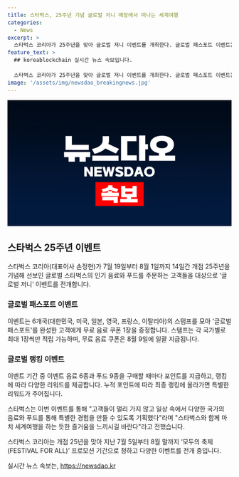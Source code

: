 ```yaml
---
title: 스타벅스, 25주년 기념 글로벌 저니 매장에서 떠나는 세계여행
categories:
  - News
excerpt: >
  스타벅스 코리아가 25주년을 맞아 글로벌 저니 이벤트를 개최한다. 글로벌 패스포트 이벤트는 6개국 스탬프를 모아 완성한 고객에게 무료 음료 쿠폰을 주며, 글로벌 랭킹 이벤트는 음료와 푸드 구매 시 포인트를 적립하고 특별한 리워드를 제공한다. 스타벅스는 이번 이벤트를 통해 고객들에게 다양한 국가의 음료와 푸드를 경험할 수 있는 기회를 제공하고 있다. 기간은 7월 19일부터 8월 1일까지로, 이벤트 참여를 희망하는 이용자들은 서둘러 참여해보길 바란다.
feature_text: >
  ## koreablockchain 실시간 뉴스 속보입니다.

  스타벅스 코리아가 25주년을 맞아 글로벌 저니 이벤트를 개최한다. 글로벌 패스포트 이벤트는 6개국 스탬프를 모아 완성한 고객에게 무료 음료 쿠폰을 주며, 글로벌 랭킹 이벤트는 음료와 푸드 구매 시 포인트를 적립하고 특별한 리워드를 제공한다. 스타벅스는 이번 이벤트를 통해 고객들에게 다양한 국가의 음료와 푸드를 경험할 수 있는 기회를 제공하고 있다. 기간은 7월 19일부터 8월 1일까지로, 이벤트 참여를 희망하는 이용자들은 서둘러 참여해보길 바란다.
image: '/assets/img/newsdao_breakingnews.jpg'
---
```


<p><img src="/assets/img/newsdao_breakingnews.jpg" alt="koreablockchain 속보" /></p>

<h2 data-ke-size="size26">스타벅스 25주년 이벤트</h2>

<p data-ke-size="size16">스타벅스 코리아(대표이사 손정현)가 7월 19일부터 8월 1일까지 14일간 개점 25주년을 기념해 선보인 글로벌 스타벅스의 인기 음료와 푸드를 주문하는 고객들을 대상으로 ‘글로벌 저니’ 이벤트를 전개합니다. </p>

<h3>글로벌 패스포트 이벤트</h3>

<p data-ke-size="size16">이벤트는 6개국(대한민국, 미국, 일본, 영국, 프랑스, 이탈리아)의 스탬프를 모아 '글로벌 패스포트'를 완성한 고객에게 무료 음료 쿠폰 1장을 증정합니다. 스탬프는 각 국가별로 최대 1장씩만 적립 가능하며, 무료 음료 쿠폰은 8월 9일에 일괄 지급됩니다. </p>

<h3>글로벌 랭킹 이벤트</h3>

<p data-ke-size="size16">이벤트 기간 중 이벤트 음료 6종과 푸드 9종을 구매할 때마다 포인트를 지급하고, 랭킹에 따라 다양한 리워드를 제공합니다. 누적 포인트에 따라 최종 랭킹에 올라가면 특별한 리워드가 주어집니다. </p>

<p>스타벅스는 이번 이벤트를 통해 "고객들이 멀리 가지 않고 일상 속에서 다양한 국가의 음료와 푸드를 통해 특별한 경험을 만들 수 있도록 기획했다"라며 "스타벅스와 함께 마치 세계여행을 하는 듯한 즐거움을 느끼시길 바란다"라고 전했습니다. </p>

<p>스타벅스 코리아는 개점 25년을 맞아 지난 7월 5일부터 8월 말까지 ‘모두의 축제(FESTIVAL FOR ALL)’ 프로모션 기간으로 정하고 다양한 이벤트를 전개 중입니다.</p>
실시간 뉴스 속보는, <a href="https://newsdao.kr" rel="dofollow">https://newsdao.kr</a>


